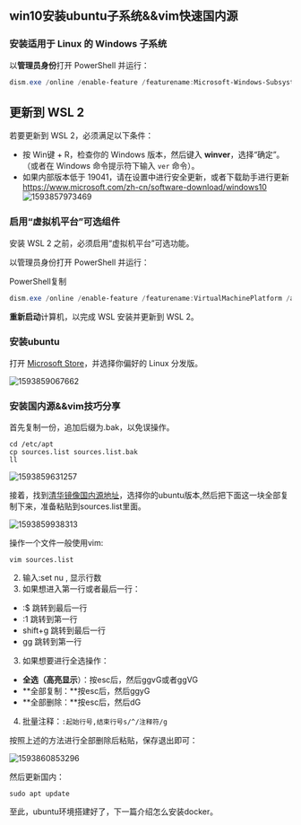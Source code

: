 ## win10安装ubuntu子系统&&vim快速国内源

### 安装适用于 Linux 的 Windows 子系统

以**管理员身份**打开 PowerShell 并运行：

```powershell
dism.exe /online /enable-feature /featurename:Microsoft-Windows-Subsystem-Linux /all /norestart
```

##  更新到 WSL 2

若要更新到 WSL 2，必须满足以下条件：

- 按 Win键 + R，检查你的 Windows 版本，然后键入 **winver**，选择“确定”。 （或者在 Windows 命令提示符下输入 `ver` 命令）。 
- 如果内部版本低于 19041，请在设置中进行安全更新，或者下载助手进行更新 https://www.microsoft.com/zh-cn/software-download/windows10 ![1593857973469](C:\Users\Administrator\AppData\Roaming\Typora\typora-user-images\1593857973469.png)

### 启用“虚拟机平台”可选组件

安装 WSL 2 之前，必须启用“虚拟机平台”可选功能。

以管理员身份打开 PowerShell 并运行：

PowerShell复制

```powershell
dism.exe /online /enable-feature /featurename:VirtualMachinePlatform /all /norestart
```

**重新启动**计算机，以完成 WSL 安装并更新到 WSL 2。

### 安装ubuntu

 打开 [Microsoft Store](https://aka.ms/wslstore)，并选择你偏好的 Linux 分发版。 

![1593859067662](C:\Users\Administrator\Desktop\markdowns\pngs\1593859067662.png)

### 安装国内源&&vim技巧分享

首先复制一份，追加后缀为.bak，以免误操作。

```
cd /etc/apt
cp sources.list sources.list.bak
ll
```

![1593859631257](C:\Users\Administrator\Desktop\markdowns\pngs\1593859631257.png)

接着，找到[清华镜像国内源地址]( https://mirrors.tuna.tsinghua.edu.cn/help/ubuntu/ )，选择你的ubuntu版本,然后把下面这一块全部复制下来，准备粘贴到sources.list里面。

![1593859938313](C:\Users\Administrator\AppData\Roaming\Typora\typora-user-images\1593859938313.png)

操作一个文件一般使用vim:

```
vim sources.list
```

2. 输入:set nu , 显示行数
3. 如果想进入第一行或者最后一行：

- :$ 跳转到最后一行
- :1 跳转到第一行
- shift+g 跳转到最后一行
- gg 跳转到第一行

3. 如果想要进行全选操作：

- **全选（高亮显示**）：按esc后，然后ggvG或者ggVG
- **全部复制：**按esc后，然后ggyG
- **全部删除：**按esc后，然后dG

4. 批量注释：`:起始行号,结束行号s/^/注释符/g`

按照上述的方法进行全部删除后粘贴，保存退出即可：

![1593860853296](C:\Users\Administrator\AppData\Roaming\Typora\typora-user-images\1593860853296.png)

然后更新国内：

```
sudo apt update
```

至此，ubuntu环境搭建好了，下一篇介绍怎么安装docker。
